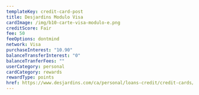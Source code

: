 ```yaml
---
templateKey: credit-card-post
title: Desjardins Modulo Visa
cardImage: /img/b10-carte-visa-modulo-e.png
creditScore: Fair
fee: 50
feeOptions: dontmind
network: Visa
purchaseInterest: "10.90"
balanceTransferInterest: "0"
balanceTranferFees: ""
userCategory: personal
cardCategory: rewards
rewardType: points
href: https://www.desjardins.com/ca/personal/loans-credit/credit-cards/visa-modulo/index.jsp
---
```

